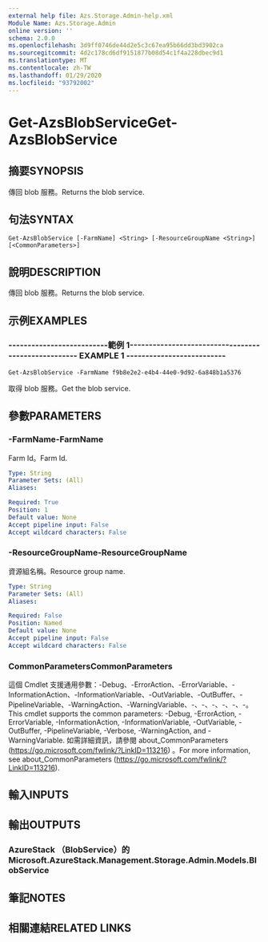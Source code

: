 ```yaml
---
external help file: Azs.Storage.Admin-help.xml
Module Name: Azs.Storage.Admin
online version: ''
schema: 2.0.0
ms.openlocfilehash: 3d9ff0746de44d2e5c3c67ea95b66dd3bd3902ca
ms.sourcegitcommit: 4d2c178cd6df9151877b08d54c1f4a228dbec9d1
ms.translationtype: MT
ms.contentlocale: zh-TW
ms.lasthandoff: 01/29/2020
ms.locfileid: "93792002"
---
```

# <span data-ttu-id="57db0-101">Get-AzsBlobService</span><span class="sxs-lookup"><span data-stu-id="57db0-101">Get-AzsBlobService</span></span>

## <span data-ttu-id="57db0-102">摘要</span><span class="sxs-lookup"><span data-stu-id="57db0-102">SYNOPSIS</span></span>
<span data-ttu-id="57db0-103">傳回 blob 服務。</span><span class="sxs-lookup"><span data-stu-id="57db0-103">Returns the blob service.</span></span>

## <span data-ttu-id="57db0-104">句法</span><span class="sxs-lookup"><span data-stu-id="57db0-104">SYNTAX</span></span>

```
Get-AzsBlobService [-FarmName] <String> [-ResourceGroupName <String>] [<CommonParameters>]
```

## <span data-ttu-id="57db0-105">說明</span><span class="sxs-lookup"><span data-stu-id="57db0-105">DESCRIPTION</span></span>
<span data-ttu-id="57db0-106">傳回 blob 服務。</span><span class="sxs-lookup"><span data-stu-id="57db0-106">Returns the blob service.</span></span>

## <span data-ttu-id="57db0-107">示例</span><span class="sxs-lookup"><span data-stu-id="57db0-107">EXAMPLES</span></span>

### <span data-ttu-id="57db0-108">--------------------------範例 1--------------------------</span><span class="sxs-lookup"><span data-stu-id="57db0-108">-------------------------- EXAMPLE 1 --------------------------</span></span>
```
Get-AzsBlobService -FarmName f9b8e2e2-e4b4-44e0-9d92-6a848b1a5376
```

<span data-ttu-id="57db0-109">取得 blob 服務。</span><span class="sxs-lookup"><span data-stu-id="57db0-109">Get the blob service.</span></span>

## <span data-ttu-id="57db0-110">參數</span><span class="sxs-lookup"><span data-stu-id="57db0-110">PARAMETERS</span></span>

### <span data-ttu-id="57db0-111">-FarmName</span><span class="sxs-lookup"><span data-stu-id="57db0-111">-FarmName</span></span>
<span data-ttu-id="57db0-112">Farm Id。</span><span class="sxs-lookup"><span data-stu-id="57db0-112">Farm Id.</span></span>

```yaml
Type: String
Parameter Sets: (All)
Aliases: 

Required: True
Position: 1
Default value: None
Accept pipeline input: False
Accept wildcard characters: False
```

### <span data-ttu-id="57db0-113">-ResourceGroupName</span><span class="sxs-lookup"><span data-stu-id="57db0-113">-ResourceGroupName</span></span>
<span data-ttu-id="57db0-114">資源組名稱。</span><span class="sxs-lookup"><span data-stu-id="57db0-114">Resource group name.</span></span>

```yaml
Type: String
Parameter Sets: (All)
Aliases: 

Required: False
Position: Named
Default value: None
Accept pipeline input: False
Accept wildcard characters: False
```

### <span data-ttu-id="57db0-115">CommonParameters</span><span class="sxs-lookup"><span data-stu-id="57db0-115">CommonParameters</span></span>
<span data-ttu-id="57db0-116">這個 Cmdlet 支援通用參數：-Debug、-ErrorAction、-ErrorVariable、-InformationAction、-InformationVariable、-OutVariable、-OutBuffer、-PipelineVariable、-WarningAction、-WarningVariable、-、-、-、-、-、-。</span><span class="sxs-lookup"><span data-stu-id="57db0-116">This cmdlet supports the common parameters: -Debug, -ErrorAction, -ErrorVariable, -InformationAction, -InformationVariable, -OutVariable, -OutBuffer, -PipelineVariable, -Verbose, -WarningAction, and -WarningVariable.</span></span> <span data-ttu-id="57db0-117">如需詳細資訊，請參閱 about_CommonParameters (https://go.microsoft.com/fwlink/?LinkID=113216) 。</span><span class="sxs-lookup"><span data-stu-id="57db0-117">For more information, see about_CommonParameters (https://go.microsoft.com/fwlink/?LinkID=113216).</span></span>

## <span data-ttu-id="57db0-118">輸入</span><span class="sxs-lookup"><span data-stu-id="57db0-118">INPUTS</span></span>

## <span data-ttu-id="57db0-119">輸出</span><span class="sxs-lookup"><span data-stu-id="57db0-119">OUTPUTS</span></span>

### <span data-ttu-id="57db0-120">AzureStack （BlobService）的</span><span class="sxs-lookup"><span data-stu-id="57db0-120">Microsoft.AzureStack.Management.Storage.Admin.Models.BlobService</span></span>

## <span data-ttu-id="57db0-121">筆記</span><span class="sxs-lookup"><span data-stu-id="57db0-121">NOTES</span></span>

## <span data-ttu-id="57db0-122">相關連結</span><span class="sxs-lookup"><span data-stu-id="57db0-122">RELATED LINKS</span></span>

